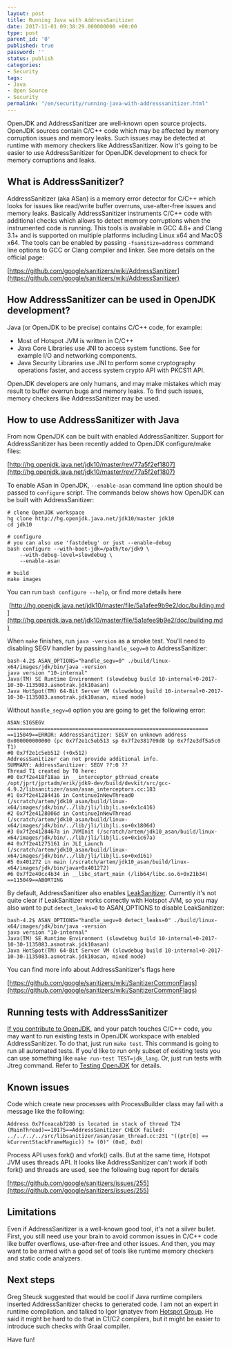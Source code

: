 ```yaml
---
layout: post
title: Running Java with AddressSanitizer
date: 2017-11-01 09:38:29.000000000 +00:00
type: post
parent_id: '0'
published: true
password: ''
status: publish
categories:
- Security
tags:
- Java
- Open Source
- Security
permalink: "/en/security/running-java-with-addresssanitizer.html"
---
```

OpenJDK and AddressSanitizer are well-known open source projects. OpenJDK sources contain C/C++ code which may be affected by memory corruption issues and memory leaks. Such issues may be detected at runtime with memory checkers like AddressSanitizer. Now it's going to be easier to use AddressSanitizer for OpenJDK development to check for memory corruptions and leaks.

## What is AddressSanitizer?

AddressSanitizer (aka ASan) is a memory error detector for C/C++ which looks for issues like read/write buffer overruns, use-after-free issues and memory leaks. Basically AddressSanitizer instruments C/C++ code with additional checks which allows to detect memory corruptions when the instrumented code is running. This tools is available in GCC 4.8+ and Clang 3.1+ and is supported on multiple platforms including Linux x64 and MacOS x64. The tools can be enabled by passing `-fsanitize=address` command line options to GCC or Clang compiler and linker. See more details on the official page:

[https://github.com/google/sanitizers/wiki/AddressSanitizer](https://github.com/google/sanitizers/wiki/AddressSanitizer)

## How AddressSanitizer can be used in OpenJDK development?

Java (or OpenJDK to be precise) contains C/C++ code, for example:

- Most of Hotspot JVM is written in C/C++
- Java Core Libraries use JNI to access system functions. See for example I/O and networking components.
- Java Security Libraries use JNI to perform some cryptography operations faster, and access system crypto API with PKCS11 API.

OpenJDK developers are only humans, and may make mistakes which may result to buffer overrun bugs and memory leaks. To find such issues, memory checkers like AddressSanitizer may be used.

## How to use AddressSanitizer with Java

From now OpenJDK can be built with enabled AddressSanitizer. Support for AddressSanitizer has been recently added to OpenJDK configure/make files:

[http://hg.openjdk.java.net/jdk10/master/rev/77a5f2ef1807](http://hg.openjdk.java.net/jdk10/master/rev/77a5f2ef1807)

To enable ASan in OpenJDK, `--enable-asan` command line option should be passed to `configure` script. The commands below shows how OpenJDK can be built with AddressSanitizer:

```
# clone OpenJDK workspace
hg clone http://hg.openjdk.java.net/jdk10/master jdk10
cd jdk10

# configure
# you can also use 'fastdebug' or just --enable-debug
bash configure --with-boot-jdk=/path/to/jdk9 \
    --with-debug-level=slowdebug \
    --enable-asan

# build
make images
```

You can run `bash configure --help`, or find more details here

&nbsp;[http://hg.openjdk.java.net/jdk10/master/file/5a1afee9b9e2/doc/building.md](http://hg.openjdk.java.net/jdk10/master/file/5a1afee9b9e2/doc/building.md)

When `make` finishes, run&nbsp;`java -version`&nbsp;as a smoke test. You'll need to disabling SEGV handler by passing `handle_segv=0`&nbsp;to AddressSanitizer:

```
bash-4.2$ ASAN_OPTIONS="handle_segv=0" ./build/linux-x64/images/jdk/bin/java -version
java version "10-internal"
Java(TM) SE Runtime Environment (slowdebug build 10-internal+0-2017-10-30-1135083.asmotrak.jdk10asan)
Java HotSpot(TM) 64-Bit Server VM (slowdebug build 10-internal+0-2017-10-30-1135083.asmotrak.jdk10asan, mixed mode)
```

Without `handle_segv=0` option you are going to get the following error:

```
ASAN:SIGSEGV
=================================================================
==115049==ERROR: AddressSanitizer: SEGV on unknown address 0x000000000000 (pc 0x7f2e1c5eb513 sp 0x7f2e381709d8 bp 0x7f2e3df5a5c0 T1)
#0 0x7f2e1c5eb512 (+0x512)
AddressSanitizer can not provide additional info.
SUMMARY: AddressSanitizer: SEGV ??:0 ??
Thread T1 created by T0 here:
#0 0x7f2e418f18aa in __interceptor_pthread_create /opt/jprt/jprtadm/erik/jdk9-dev/build/devkit/src/gcc-4.9.2/libsanitizer/asan/asan_interceptors.cc:183
#1 0x7f2e41284416 in ContinueInNewThread0 (/scratch/artem/jdk10_asan/build/linux-x64/images/jdk/bin/../lib/jli/libjli.so+0x1c416)
#2 0x7f2e4128006d in ContinueInNewThread (/scratch/artem/jdk10_asan/build/linux-x64/images/jdk/bin/../lib/jli/libjli.so+0x1806d)
#3 0x7f2e4128467a in JVMInit (/scratch/artem/jdk10_asan/build/linux-x64/images/jdk/bin/../lib/jli/libjli.so+0x1c67a)
#4 0x7f2e41275161 in JLI_Launch (/scratch/artem/jdk10_asan/build/linux-x64/images/jdk/bin/../lib/jli/libjli.so+0xd161)
#5 0x401272 in main (/scratch/artem/jdk10_asan/build/linux-x64/images/jdk/bin/java+0x401272)
#6 0x7f2e40cc4b34 in __libc_start_main (/lib64/libc.so.6+0x21b34)
==115049==ABORTING
```

By default, AddressSanitizer also enables [LeakSanitizer](https://github.com/google/sanitizers/wiki/AddressSanitizerLeakSanitizer). Currently it's not quite clear if LeakSanitizer works correctly with Hotspot JVM, so you may also want to put `detect_leaks=0` to ASAN\_OPTIONS to disable LeakSanitizer:

```
bash-4.2$ ASAN_OPTIONS="handle_segv=0 detect_leaks=0" ./build/linux-x64/images/jdk/bin/java -version
java version "10-internal"
Java(TM) SE Runtime Environment (slowdebug build 10-internal+0-2017-10-30-1135083.asmotrak.jdk10asan)
Java HotSpot(TM) 64-Bit Server VM (slowdebug build 10-internal+0-2017-10-30-1135083.asmotrak.jdk10asan, mixed mode)
```

You can find more info about AddressSanitizer's flags here

[https://github.com/google/sanitizers/wiki/SanitizerCommonFlags](https://github.com/google/sanitizers/wiki/SanitizerCommonFlags)

## Running tests with AddressSanitizer

[If you contribute to OpenJDK](http://openjdk.java.net/contribute/), and your patch touches C/C++ code, you may want to run existing tests in OpenJDK workspace with enabled AddressSanitizer. To do that, just run `make test`. This command is going to run all automated tests. If you'd like to run only subset of existing tests you can use something like `make run-test TEST=jdk_lang`. Or, just run tests with Jtreg command. Refer to&nbsp;[Testing OpenJDK](http://hg.openjdk.java.net/jdk10/master/file/5a1afee9b9e2/doc/testing.md) for details.

## Known issues

Code which create new processes with ProcessBuilder class may fail with a message like the following:

```
Address 0x7fceacab7280 is located in stack of thread T24 (MainThread)==10175==AddressSanitizer CHECK failed: ../../../../src/libsanitizer/asan/asan_thread.cc:231 "((ptr[0] == kCurrentStackFrameMagic)) != (0)" (0x0, 0x0)
```

Process API uses fork() and vfork() calls. But at the same time, Hotspot JVM uses threads API. It looks like AddressSanitizer can't work if both fork() and threads are used, see the following bug report for details

[https://github.com/google/sanitizers/issues/255](https://github.com/google/sanitizers/issues/255)

## Limitations

Even if AddressSanitizer is a well-known good tool, it's not a silver bullet. First, you still need use your brain to avoid common issues in C/C++ code like buffer overflows, use-after-free and other issues. And then, you may want to be armed with a good set of tools like runtime memory checkers and static code analyzers.

## Next steps

Greg Steuck suggested that would be cool if Java runtime compilers inserted AddressSanitizer checks to generated code. I am not an expert in runtime compilation. and talked to Igor Ignatyev from [Hotspot Group](http://openjdk.java.net/census#hotspot). He said it might be hard to do that in C1/C2 compilers, but it might be easier to introduce such checks with Graal compiler.

Have fun!

